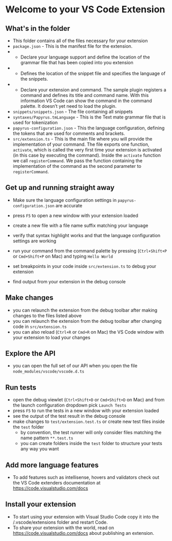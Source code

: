 # Welcome to your VS Code Extension

## What's in the folder
* This folder contains all of the files necessary for your extension
* `package.json` - This is the manifest file for the extension.
* * Declare your language support and define the location of the grammar file that has been copied into you extension
* * Defines the location of the snippet file and specifies the language of the snippets.
* * Declare your extension and command. The sample plugin registers a command and defines its title and command name.
	With this information VS Code can show the command in the command palette. It doesn’t yet need to load the plugin.
* `snippets/snippets.json` - The file containing all snippets
* `syntaxes/Papyrus.tmLanguage` - This is the Text mate grammar file that is used for tokenization
* `papyrus-configuration.json` - This the language configuration, defining the tokens that are used for comments and brackets.
* `src/extension.ts` - This is the main file where you will provide the implementation of your command.
	The file exports one function, `activate`, which is called the very first time your extension is
	activated (in this case by executing the command). Inside the `activate` function we call `registerCommand`.
	We pass the function containing the implementation of the command as the second parameter to
`registerCommand`.

## Get up and running straight away
* Make sure the language configuration settings in `papyrus-configuration.json` are accurate
* press `F5` to open a new window with your extension loaded
* create a new file with a file name suffix matching your language
* verify that syntax highlight works and that the language configuration settings are working

* run your command from the command palette by pressing (`Ctrl+Shift+P` or `Cmd+Shift+P` on Mac) and typing `Hello World`
* set breakpoints in your code inside `src/extension.ts` to debug your extension
* find output from your extension in the debug console

## Make changes
* you can relaunch the extension from the debug toolbar after making changes to the files listed above
* you can relaunch the extension from the debug toolbar after changing code in `src/extension.ts`
* you can also reload (`Ctrl+R` or `Cmd+R` on Mac) the VS Code window with your extension to load your changes

## Explore the API
* you can open the full set of our API when you open the file `node_modules/vscode/vscode.d.ts`

## Run tests
* open the debug viewlet (`Ctrl+Shift+D` or `Cmd+Shift+D` on Mac) and from the launch configuration dropdown pick `Launch Tests`
* press `F5` to run the tests in a new window with your extension loaded
* see the output of the test result in the debug console
* make changes to `test/extension.test.ts` or create new test files inside the `test` folder
    * by convention, the test runner will only consider files matching the name pattern `**.test.ts`
    * you can create folders inside the `test` folder to structure your tests any way you want

## Add more language features
* To add features such as intellisense, hovers and validators check out the VS Code extenders documentation at
https://code.visualstudio.com/docs

## Install your extension
* To start using your extension with Visual Studio Code copy it into the <user home>/.vscode/extensions folder and restart Code.
* To share your extension with the world, read on https://code.visualstudio.com/docs about publishing an extension.
